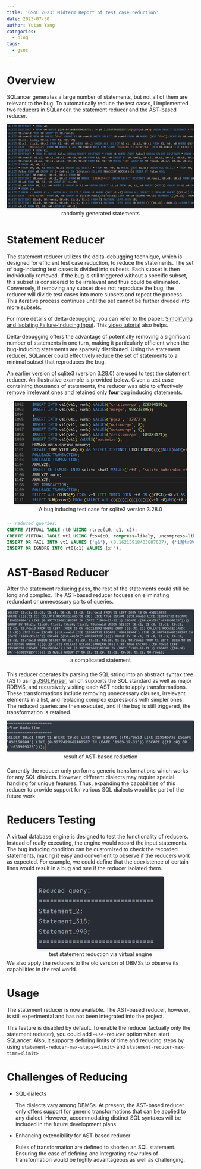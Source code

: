 ```yaml
---
title: 'GSoC 2023: Midterm Report of test case reduction'
date: 2023-07-30
author: Yutan Yang
categories:
  - blog
tags:
  - gsoc
---
```

# Overview

SQLancer generates a large number of statements, but not all of them are relevant to the bug. To automatically reduce the test cases, I implemented two reducers in SQLancer, the statement reducer and the AST-based reducer.
<center>
    <img style="border-radius: 0.3125em;
    box-shadow: 0 2px 4px 0 rgba(34,36,38,.12),0 2px 10px 0 rgba(34,36,38,.08); zoom: 60%;" 
    src="../assets/imgs-yutan-midterm/logs.png" alt="logs">
    <br>
    <div style="
    border-bottom: 1px;
    display: inline-block;
    padding: 2px;
    margin-bottom:5px;">randomly generated statements</div>
</center>

# Statement Reducer

The statement reducer utilizes the delta-debugging technique, which is designed for efficient test case reduction, to reduce the statements. The set of bug-inducing test cases is divided into subsets. Each subset is then individually removed. If the bug is still triggered without a specific subset, this subset is considered to be irrelevant and thus could be eliminated. Conversely, if removing any subset does not reproduce the bug, the reducer will divide test cases into more subsets and repeat the process. This iterative process continues until the set cannot be further divided into more subsets. 

For more details of delta-debugging, you can refer to the paper: [Simplifying and Isolating Failure-Inducing Input](https://www.cs.purdue.edu/homes/xyzhang/fall07/Papers/delta-debugging.pdf). This [video tutorial](https://youtu.be/lGe2-y1xibY) also helps.

Delta-debugging offers the advantage of potentially removing a significant number of statements in one turn, making it particularly efficient when the bug-inducing statements are sparsely distributed. Using the statement reducer, SQLancer could effectively reduce the set of statements to a minimal subset that reproduces the bug. 

An earlier version of sqlite3 (version 3.28.0) are used to test the statement reducer. An illustrative example is provided below. Given a test case containing thousands of statements, the reducer was able to effectively remove irrelevant ones and retained only <B>four </B> bug inducing statements.

<center>
    <img style="border-radius: 0.3125em;
    box-shadow: 0 2px 4px 0 rgba(34,36,38,.12),0 2px 10px 0 rgba(34,36,38,.08); zoom: 60%;" 
    src="../assets/imgs-yutan-midterm/sqlite3-original.png" alt="logs">
    <br>
    <div style="
    border-bottom: 1px;
    display: inline-block;
    padding: 2px;
    margin-bottom:5px;">
    A bug inducing test case for sqlite3 version 3.28.0</div>
</center>

```sql
-- reduced queries:
CREATE VIRTUAL TABLE rt0 USING rtree(c0, c1, c2);
CREATE VIRTUAL TABLE vt1 USING fts4(c0, compress=likely, uncompress=likely);
INSERT OR FAIL INTO vt1 VALUES ('g&'), (0.16215918433687637), ('1帬trBWP?');
INSERT OR IGNORE INTO rt0(c1) VALUES (x'');
```



# AST-Based Reducer

After the statement reducing pass, the rest of the statements could still be long and complex. The AST-based reducer focuses on eliminating redundant or unnecessary parts of queries.
<center>
    <img style="border-radius: 0.3125em;
    box-shadow: 0 2px 4px 0 rgba(34,36,38,.12),0 2px 10px 0 rgba(34,36,38,.08); zoom: 67%;" 
    src="../assets/imgs-yutan-midterm/unreduced.png" alt="unreduced">
    <br>
    <div style="
    border-bottom: 1px;
    display: inline-block;
    padding: 2px;
    margin-bottom:5px;">
    a complicated statement</div>
</center>


This reducer operates by parsing the SQL string into an abstract syntax tree (AST) using [JSQLParser](https://github.com/JSQLParser/JSqlParser), which supports the SQL standard as well as major RDBMS, and recursively visiting each AST node to apply transformations. These transformations include removing unnecessary clauses, irrelevant elements in a list, and replacing complex expressions with simpler ones. The reduced queries are then executed, and if the bug is still triggered, the transformation is retained. 
<center>
    <img style="border-radius: 0.3125em;
    box-shadow: 0 2px 4px 0 rgba(34,36,38,.12),0 2px 10px 0 rgba(34,36,38,.08); zoom: 67%;" 
    src="../assets/imgs-yutan-midterm/ASTreduced.png" alt="ASTreduced" >
    <br>
    <div style="
    border-bottom: 1px;
    display: inline-block;
    padding: 2px;
    margin-bottom:5px;">result of AST-based reduction</div>
</center>

Currently the reducer only performs generic transformations which works for any SQL dialects. However, different dialects may require special handling for unique features. Thus, expanding the capabilities of this reducer to provide support for various SQL dialects would be part of the future work.

# Reducers Testing

A virtual database engine is designed to test the functionality of reducers. Instead of really executing, the engine would record the input statements. The bug inducing condition can be customized to check the recorded statements, making it easy and convenient to observe if the reducers work as expected. For example, we could define that the coexistence of certain lines would result in a bug and see if the reducer isolated them. 
<center>
    <img style="border-radius: 0.3125em;
    box-shadow: 0 2px 4px 0 rgba(34,36,38,.12),0 2px 10px 0 rgba(34,36,38,.08);" 
    src="../assets/imgs-yutan-midterm/test-statement-reducer.png" alt="test-statement-reducer">
    <br>
    <div style="
    border-bottom: 1px;
    display: inline-block;
    padding: 2px;
    margin-bottom:5px;">test statement reduction via virtual engine</div>
</center>
We also apply the reducers to the old version of DBMSs to observe its capabilities in the real world.

# Usage

The statement reducer is now available. The AST-based reducer, however, is still experimental and has not been integrated into the project. 

This feature is disabled by default. To enable the reducer (actually only the statement reducer), you could add `–use-reducer` option when start SQLancer. Also, it supports defining limits of time and reducing steps by using `statement-reducer-max-steps=<limit>` and `statement-reducer-max-time=<limit>` 

# Challenges of Reducing

+ SQL dialects

  The dialects vary among DBMSs. At present, the AST-based reducer only offers support for generic transformations that can be applied to any dialect. However, accommodating distinct SQL syntaxes will be included in the future development plans.

+ Enhancing extendibility for AST-based reducer

  Rules of transformation are defined to shorten an SQL statement. Ensuring the ease of defining and integrating new rules of transformation would be highly advantageous as well as challenging.
